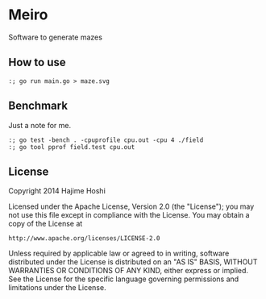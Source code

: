 # Meiro

Software to generate mazes

## How to use

```
:; go run main.go > maze.svg
```

## Benchmark

Just a note for me.

```
:; go test -bench . -cpuprofile cpu.out -cpu 4 ./field
:; go tool pprof field.test cpu.out
``` 

## License

Copyright 2014 Hajime Hoshi

Licensed under the Apache License, Version 2.0 (the "License");
you may not use this file except in compliance with the License.
You may obtain a copy of the License at

    http://www.apache.org/licenses/LICENSE-2.0

Unless required by applicable law or agreed to in writing, software
distributed under the License is distributed on an "AS IS" BASIS,
WITHOUT WARRANTIES OR CONDITIONS OF ANY KIND, either express or implied.
See the License for the specific language governing permissions and
limitations under the License.
